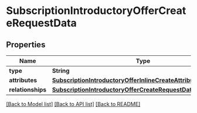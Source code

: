 # SubscriptionIntroductoryOfferCreateRequestData

## Properties
Name | Type | Description | Notes
------------ | ------------- | ------------- | -------------
**type** | **String** |  | 
**attributes** | [**SubscriptionIntroductoryOfferInlineCreateAttributes**](SubscriptionIntroductoryOfferInlineCreateAttributes.md) |  | 
**relationships** | [**SubscriptionIntroductoryOfferCreateRequestDataRelationships**](SubscriptionIntroductoryOfferCreateRequestDataRelationships.md) |  | 

[[Back to Model list]](../README.md#documentation-for-models) [[Back to API list]](../README.md#documentation-for-api-endpoints) [[Back to README]](../README.md)


